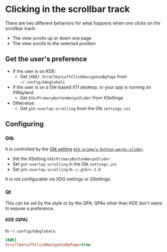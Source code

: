 # Clicking in the scrollbar track

There are two different behaviors for what happens when one clicks on the scrollbar track:

* The view scrolls up or down one page
* The view scrolls to the selected position

## Get the user's preference

* If the user is on KDE:
  * Get `[KDE] ScrollbarLeftClickNavigatesByPage` from `~/.config/kdeglobals`
* If the user is on a Gtk-based X11 desktop, or your app is running on XWayland
  * Get `Gtk/PrimaryButtonWarpsSlider` from XSettings
* Otherwise:
  * Get `gtk-overlay-scrolling` from the Gtk `settings.ini`

## Configuring

### Gtk

It is controlled by the [Gtk setting](/interfaces/gtk-settings) [`gtk-primary-button-warps-slider`](https://docs.gtk.org/gtk4/property.Settings.gtk-primary-button-warps-slider.html).

* Set the XSetting `Gtk/PrimaryButtonWarpsSlider`
* Set `gtk-overlay-scrolling` in the Gtk `settings.ini`
* Set `gtk-overlay-scrolling` in `~/.gtkrc-2.0`

It is not configurable via XDG settings or GSettings. 

### Qt

This can be set by the style or by the QPA; QPAs other than KDE don't seem to expose a preference.

#### KDE (QPA)

In `~/.config/kdeglobals`:

```ini
[KDE]
ScrollbarLeftClickNavigatesByPage=true
```

